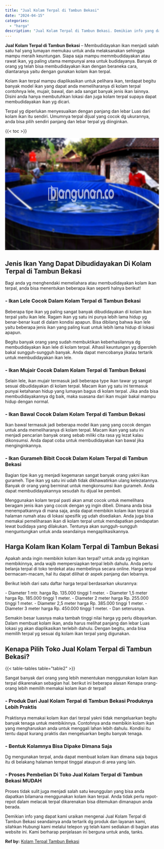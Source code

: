 ```yaml
---
title: "Jual Kolam Terpal di Tambun Bekasi"
date: "2024-04-15"
categories: 
  - "harga"
description: "Jual Kolam Terpal di Tambun Bekasi. Demikian info yang dapat kami uraikan mengenai Jual Kolam Terpal di Tambun Bekasi seandainya anda tertarik dg produk dan..."
---
```


**Jual Kolam Terpal di Tambun Bekasi** – Membudidayakan ikan menjadi salah satu hal yang lumayan memukau untuk anda melaksanakan sehingga mampu meraih keuntungan. Siapa saja mampu memmbudidayakan atau rawat ikan, yg paling utama mempunyai area untuk budidayanya. Banyak dr orang yg telah bisa membudidayakan ikan dengan beraneka cara, diantaranya yaitu dengan gunakan kolam ikan terpal.

Kolam ikan terpal mampu diaplikasikan untuk pelihara ikan, terdapat begitu banyak model ikan yang dapat anda memeliharanya di kolam terpal contohnya lele, mujair, bawal, dan ada sangat banyak jenis ikan lainnya. Disini anda hanya membutuhkan lokasi dan juga kolam terpal supaya dapat membudidayakan ikan yg dicari.

Terpal yg diperlukan menyesuaikan dengan panjang dan lebar Luas dari kolam ikan itu sendiri. Umumnya terpal dijual yang cocok dg ukurannya, anda bisa pilih sendiri panjang dan lebar terpal yg diinginkan.

{{< toc >}}

![Jual Kolam Terpal di Tambun Bekasi](/images/jual-kolam-terpal-38.png)

## Jenis Ikan Yang Dapat Dibudidayakan Di Kolam Terpal di Tambun Bekasi

Bagi anda yg menghendaki memeliahara atau membudidayakan kolam ikan terpal, anda bisa menentukan beberapa ikan seperti halnya berikut!

### \- Ikan Lele Cocok Dalam Kolam Terpal di Tambun Bekasi

Beberapa tipe ikan yg paling sangat banyak dibudidayakan di kolam ikan terpal yaitu ikan lele. Ragam ikan yg satu ini punya lebih lama hidup yg benar-benar kuat di dalam kondisi apapun. Bisa dibilang bahwa ikan lele yaitu beberapa jenis ikan yang paling kuat untuk lebih lama hidup di lokasi apapun.

Begitu banyak orang yang sudah membuktikan keberhasilannya dg membudidayakan ikan lele di kolam terpal. Alhasil keuntungan yg diperoleh bakal sungguh-sungguh banyak. Anda dapat mencobanya jikalau tertarik untuk membudidayakan ikan lele.

### \- Ikan Mujair Cocok Dalam Kolam Terpal di Tambun Bekasi

Selain lele, ikan mujair termasuk jadi beberapa type ikan tawar yg sangat sesuai dibudidayakan di kolam terpal. Macam ikan yg satu ini termasuk punyai ketahanan hidup yang lumayan bagus di kolam terpal. Jika anda bisa membudidayakannya dg baik, maka suasana dari ikan mujair bakal mampu hidup dengan normal.

### \- Ikan Bawal Cocok Dalam Kolam Terpal di Tambun Bekasi

Ikan bawal termasuk jadi beberapa model ikan yang yang cocok dengan untuk anda memeliharanya di kolam terpal. Macam ikan yang satu ini menjadi pencarian banyak orang sebab miliki cita rasa yg lezat kalau dikonsumsi. Anda dapat coba untuk membudidayakan kan bawal jika menginginkannya.

### \- Ikan Gurameh Bibit Cocok Dalam Kolam Terpal di Tambun Bekasi

Bagian tipe ikan yg menjadi kegemaran sangat banyak orang yakni ikan gurameh. Tipe ikan yg satu ini udah tidak dikhawatirkan ulang kelezatannya. Banyak dr orang yang berminat untuk mengkonsumsi ikan gurameh. Anda dapat membudidayakannya sesudah itu dijual ke pembeli.

Menggunakan kolam terpal pasti akan amat cocok untuk memelihara beragam jenis ikan yang cocok dengan yg ingin dibeli. Dimana anda bisa menempatkannya di mana saja, anda dapat membikin kolam ikan terpal di halaman rumah atau di lokasi spesifik yg udah disediakan. Anda juga bisa memakai pemeliharaan ikan di kolam terpal untuk mendapatkan pendapatan lewat budidaya yang dilakukan. Tentunya akan sungguh-sungguh menguntungkan untuk anda seandainya mengaplikasikannya.

## Harga Kolam Ikan Kolam Terpal di Tambun Bekasi

Apakah anda ingin membikin kolam ikan terpal? untuk anda yg inginkan membikinnya, anda wajib mempersiapkan terpal lebih dahulu. Anda perlu belanja terpal di toko terdekat atau membelinya secara online. Harga terpal bermacam-macam, hal itu dapat dilihat dr aspek panjang dan lebarnya.

Berikut lebih dari satu daftar harga terpal berdasarkan ukurannya:

\- Diameter 1 mtr. harga Rp. 135.000 tinggi 1 meter. - Diameter 1,5 meter harga Rp. 185.000 tinggi 1 meter. - Diameter 2 meter harga Rp. 255.000 tinggi 1 meter. - Diameter 2,5 meter harga Rp. 385.000 tinggi 1 meter. - Diameter 3 meter harga Rp. 450.000 tinggi 1 meter. - Dan seterusnya.

Semakin besar luasnya maka tambah tinggi nilai harga yg perlu dibayarkan. Dalam membuat kolam ikan, anda harus melihat panjang dan lebar Luas lokasi yg akan diaplikasikan terlebih dahulu. Dengan begitu, anda bisa memilih terpal yg sesuai dg kolam ikan terpal yang digunakan.

## Kenapa Pilih Toko Jual Kolam Terpal di Tambun Bekasi?

{{< table-tables table="table2" >}}

Sangat banyak dari orang yang lebih menentukan menggunakan kolam ikan terpal dikarenakan sebagian hal. berikut ini beberapa alasan Kenapa orang-orang lebih memilih memakai kolam ikan dr terpal!

### \- Produk Dari Jual Kolam Terpal di Tambun Bekasi Produknya Lebih Praktis

Praktisnya memakai kolam ikan dari terpal yakni tidak mengeluarkan begitu banyak tenaga untuk membikinnya. Contohnya anda membikin kolam ikan yang mengharuskan anda untuk menggali lahan lebih dahulu. Kondisi itu tentu dapat kurang praktis dan mengeluarkan begitu banyak tenaga.

### \- Bentuk Kolamnya Bisa Dipake Dimana Saja

Dg mengunakan terpal, anda dapat membuat kolam ikan dimana saja bagus itu di belakang halaman tempat tinggal ataupun di area yang lain.

### \- Proses Pembelian Di Toko Jual Kolam Terpal di Tambun Bekasi MUDAH

Proses tidak sulit juga menjadi salah satu keunggulan yang bisa anda dapatkan bilamana menggunakan kolam ikan terpal. Anda tidak perlu repot-repot dalam melacak terpal dikarenakan bisa ditemukan dimanapun anda berada.

Demikian info yang dapat kami uraikan mengenai Jual Kolam Terpal di Tambun Bekasi seandainya anda tertarik dg produk dan layanan kami, silahkan Hubungi kami melalui telepon yg telah kami sediakan di bagian atas website ini. Kami berharap penjelasan ini berguna untuk anda, tanks.

**Ref by:** [Kolam Terpal Tambun Bekasi](https://id.wikipedia.org/wiki/Kolam)
